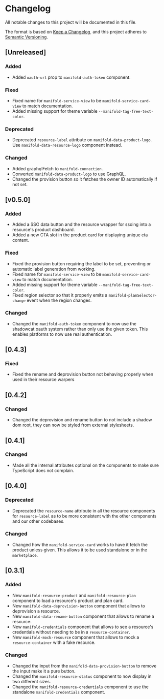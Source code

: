 # Changelog
All notable changes to this project will be documented in this file.

The format is based on [Keep a Changelog](https://keepachangelog.com/en/1.0.0/),
and this project adheres to [Semantic Versioning](https://semver.org/spec/v2.0.0.html).

## [Unreleased]
### Added
- Added `oauth-url` prop to `manifold-auth-token` component.

### Fixed
- Fixed name for `manifold-service-view` to be `manifold-service-card-view` to match documentation.
- Added missing support for theme variable `--manifold-tag-free-text-color`.

### Deprecated
- Deprecated `resource-label` attribute on `manifold-data-product-logo`. Use `manifold-data-resource-logo` component instead.

### Changed
- Added graphqlFetch to `manifold-connection`.
- Converted `manifold-data-product-logo` to use GraphQL.
- Changed the provision button so it fetches the owner ID automatically if not set.

## [v0.5.0]
### Added
- Added a SSO data button and the resource wrapper for ssoing into a resource's product dashboard.
- Added a new CTA slot in the product card for displaying unique cta content.

### Fixed
- Fixed the provision button requiring the label to be set, preventing or automatic label generation from working.
- Fixed name for `manifold-service-view` to be `manifold-service-card-view` to match documentation.
- Added missing support for theme variable `--manifold-tag-free-text-color`.
- Fixed region selector so that it properly emits a `manifold-planSelector-change` event when the region changes.

### Changed
- Changed the `manifold-auth-token` component to now use the shadowcat oauth system rather than only use the given token. This enables platforms to now use real authentication.

## [0.4.3]
### Fixed
- Fixed the rename and deprovision button not behaving properly when used in their resource warpers

## [0.4.2]
### Changed
- Changed the deprovision and rename button to not include a shadow dom root, they can now be styled from external stylesheets.

## [0.4.1]
### Changed
- Made all the internal attributes optional on the components to make sure TypeScript does not complain.

## [0.4.0]
### Deprecated
- Deprecated the `resource-name` attribute in all the resource components for `resource-label` as to be more consistent with the other components and our other codebases.

### Changed
- Changed how the `manifold-service-card` works to have it fetch the product unless given. This allows it to be used standalone or in the `marketplace`.

## [0.3.1]
### Added
- New `manifold-resource-product` and `manifold-resource-plan` component to load a resource's product and plan card.
- New `manifold-data-deprovision-button` component that allows to deprovision a resource.
- New `manifold-data-rename-button` component that allows to rename a resource.
- New `manifold-credentials` component that allows to see a resource's credentials without needing to be in a `resource-container`.
- New `manifold-mock-resource` component that allows to mock a `resource-container` with a fake resource.

### Changed
- Changed the input from the `manifold-data-provision-button` to remove the input make it a pure button.
- Changed the `manifold-resource-status` component to now display in two different sizes.
- Changed the `manifold-resource-credentials` component to use the standalone `manifold-credentials` component.

[0.3.0]: https://github.com/manifoldco/ui/compare/v0.2.1...v0.3.0
[0.2.2]: https://github.com/manifoldco/ui/compare/v0.2.1...v0.2.2
[0.2.1]: https://github.com/manifoldco/ui/compare/v0.2.0...v0.2.1
[0.2.0]: https://github.com/manifoldco/ui/compare/v0.1.1...v0.2.0
[0.1.1]: https://github.com/manifoldco/ui/compare/v0.1.0...v0.1.1
[0.1.0]: https://github.com/manifoldco/ui/compare/v0.0.2...v0.1.0
[0.1.0]: https://github.com/manifoldco/ui/compare/v0.0.2...v0.1.0
[0.0.3]: https://github.com/manifoldco/ui/releases/tag/v0.0.3
